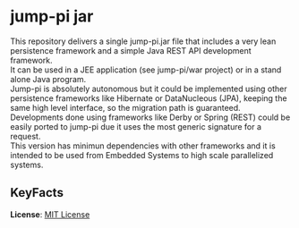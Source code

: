 # jump-pi jar

This repository delivers a single jump-pi.jar file that includes a very lean persistence framework and a simple Java REST API development framework.  
It can be used in a JEE application (see jump-pi/war project) or in a stand alone Java program.  
Jump-pi is absolutely autonomous but it could be implemented using other persistence frameworks like Hibernate or DataNucleous (JPA), keeping the same high level interface, so the migration path is guaranteed. Developments done using frameworks like Derby or Spring (REST) could be easily ported to jump-pi due it uses the most generic signature for a request.  
This version has minimun dependencies with other frameworks and it is intended to be used from Embedded Systems to high scale parallelized systems.  
  
## KeyFacts  
__License__: [MIT License](https://tldrlegal.com/license/mit-license)


